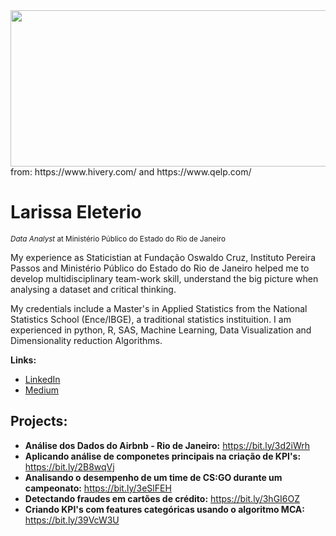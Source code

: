 <img src="http://blog.else-corp.com/wp-content/uploads/2019/07/What-can-AI-do-for-Fashion-today.jpg" data-canonical-src="http://blog.else-corp.com/wp-content/uploads/2019/07/What-can-AI-do-for-Fashion-today.jpg" width="800" height="250" />
                                                      from: https://www.hivery.com/ and https://www.qelp.com/


# Larissa Eleterio
<sub>*Data Analyst* at Ministério Público do Estado do Rio de Janeiro</sub>

My experience as Staticistian at Fundação Oswaldo Cruz, Instituto Pereira Passos and Ministério Público do Estado do Rio de Janeiro helped me to develop multidisciplinary team-work skill, understand the big picture when analysing a dataset and critical thinking.

My credentials include a Master's in Applied Statistics from the National Statistics School (Ence/IBGE), a traditional statistics instituition. I am experienced in python, R, SAS, Machine Learning, Data Visualization and Dimensionality reduction Algorithms.

**Links:**
* [LinkedIn](https://www.linkedin.com/in/larissaeleterio)
* [Medium](https://www.medium.com/@larissa.eleterio)

## Projects:

* **Análise dos Dados do Airbnb - Rio de Janeiro:** https://bit.ly/3d2iWrh
* **Aplicando análise de componetes principais na criação de KPI's:** https://bit.ly/2B8wqVj
* **Analisando o desempenho de um time de CS:GO durante um campeonato:** https://bit.ly/3eSlFEH
* **Detectando fraudes em cartões de crédito:** https://bit.ly/3hGI6OZ
* **Criando KPI's com features categóricas usando o algoritmo MCA:** https://bit.ly/39VcW3U
